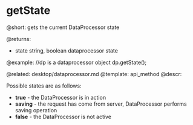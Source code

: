 getState
=============

@short: gets the current DataProcessor state

@returns:
- state		string, boolean		dataprocessor state

@example:
//dp is a dataprocessor object
dp.getState();

@related:
	desktop/dataprocessor.md
@template:	api_method
@descr:

Possible states are as follows:	

- **true** - the DataProcessor is in action
- **saving** - the request has come from server, DataProcessor performs saving operation
- **false** - the DataProcessor is not active

